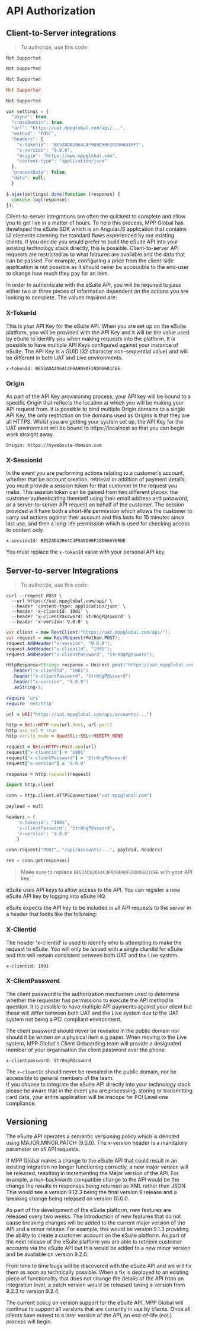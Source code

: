 # API Authorization

## Client-to-Server integrations

> To authorize, use this code:

```shell
Not Supported
```

```csharp
Not Supported
```

```java
Not Supported
```

```ruby
Not Supported
```

```python
Not Supported
```

```javascript
var settings = {
  "async": true,
  "crossDomain": true,
  "url": "https://uat.mppglobal.com/api/...",
  "method": "POST",
  "headers": {
    "x-tokenid": "BE52ADA2064C4F9A9D90F28D066D1RFT",
    "x-version": "9.0.0",
    "origin": "https://www.mppglobal.com",
    "content-type": "application/json"
  },
  "processData": false,
  "data": null;
  }

$.ajax(settings).done(function (response) {
  console.log(response);
});
```

Client-to-server integrations are often the quickest to complete and allow you to get live in a matter of hours. To help this process, MPP Global has developed the eSuite SDK which is an AngularJS application that contains UI elements covering the standard flows experienced by our existing clients. If you decide you would prefer to build the eSuite API into your existing technology stack directly, this is possible. Client-to-server API requests are restricted as to what features are available and the data that can be passed. For example, configuring a price from the client-side application is not possible as it should never be accessible to the end-user to change how much they pay for an item.

In order to authenticate with the eSuite API, you will be required to pass either two or three pieces of information dependent on the actions you are looking to complete. The values required are:

### X-TokenId

This is your API Key for the eSuite API. When you are set up on the eSuite platform, you will be provided with the API Key and it will be the value used by eSuite to identify you when making requests into the platform. It is possible to have multiple API Keys configured against your instance of eSuite. The API Key is a GUID (32 character non-sequential value) and will be different in both UAT and Live environments.

`x-tokenId: BE52ADA2064C4F9A9D90F28D066D1CEE`

### Origin

As part of the API Key provisioning process, your API key will be bound to a specific Origin that reflects the location at which you will be making your API request from. It is possible to bind multiple Origin domains to a single API Key, the only restriction on the domains used as Origins is that they are all HTTPS. Whilst you are getting your system set up, the API Key for the UAT environment will be bound to https://localhost so that you can begin work straight away.

`Origin: https://mywebsite-domain.com`

### X-SessionId

In the event you are performing actions relating to a customer's account, whether that be account creation, retrieval or addition of payment details; you must provide a session token for that customer in the request you make. This session token can be gained from two different places: the customer authenticating themself using their email address and password, or a server-to-server API request on behalf of the customer. The session provided will have both a short-life permission which allows the customer to carry out actions against their account and this lasts for 15 minutes since last use, and then a long-life permission which is used for checking access to content only.

`x-sessionId: BE52ADA2064C4F9A9D90F28D066Y6RDE`


<aside class="warning">
You must replace the <code>x-tokenId</code> value with your personal API key.
</aside>




## Server-to-server Integrations

> To authorize, use this code:

```shell
curl --request POST \
  --url https://uat.mppglobal.com/api/ \
  --header 'content-type: application/json' \
  --header 'x-clientId: 1001' \
  --header 'x-clientPassword: Str0ngP@ssword' \
  --header 'x-version: 9.0.0' \
```

```csharp
var client = new RestClient("https://uat.mppglobal.com/api/");
var request = new RestRequest(Method.POST);
request.AddHeader("x-version", "9.0.0");
request.AddHeader("x-clientId", "1001");
request.AddHeader("x-clientPassword", "Str0ngP@ssword");
```

```java
HttpResponse<String> response = Unirest.post("https://uat.mppglobal.com/api/")
  .header("x-clientId", "1001")
  .header("x-clientPassword", "Str0ngP@ssword")
  .header("x-version", "9.0.0")
  .asString();
```

```ruby
require 'uri'
require 'net/http'

url = URI("https://uat.mppglobal.com/api/accounts/...")

http = Net::HTTP.new(url.host, url.port)
http.use_ssl = true
http.verify_mode = OpenSSL::SSL::VERIFY_NONE

request = Net::HTTP::Post.new(url)
request["x-clientid"] = '1001'
request["x-clientPassword"] = 'Str0ngP@ssword'
request["x-version"] = '9.0.0'

response = http.request(request)
```

```python
import http.client

conn = http.client.HTTPSConnection("uat.mppglobal.com")

payload = null

headers = {
    'x-tokenid': "1001",
    'x-clientPassword': "Str0ngP@ssword",
    'x-version': '9.0.0'
    }

conn.request("POST", "/api/accounts/...", payload, headers)

res = conn.getresponse()
```

> Make sure to replace `BE52ADA2064C4F9A9D90F28D066D1CEE` with your API key.

eSuite uses API keys to allow access to the API. You can register a new eSuite API key by logging into eSuite HQ.

eSuite expects the API key to be included in all API requests to the server in a header that looks like the following:

### X-ClientId

The header 'x-clientid' is used to identify who is attempting to make the request to eSuite. You will only be issued with a single clientId for eSuite and this will remain consistent between both UAT and the Live system.

`x-clientid: 1001`

### X-ClientPassword

The client password is the authorization mechanism used to determine whether the requester has permissions to execute the API method in question. It is possible to have multiple API payments against your client but these will differ between both UAT and the Live system due to the UAT system not being a PCI compliant environment. 

The client password should never be revealed in the public domain nor should it be written on a physical item e.g paper. When moving to the Live system, MPP Global's Client Onboarding team will provide a designated member of your organisation the client password over the phone.

`x-clientpassword: Str0ngP@ssword`

<aside class="warning">
The <code>x-clientId</code> should never be revealed in the public domain, nor be accessible to general members of the team.
</aside>

<aside class="warning">
If you choose to integrate the eSuite API directly into your technology stack please be aware that in the event you are processing, storing or transmitting card data, your entire application will be inscope for PCI Level one compliance.
</aside>

## Versioning
The eSuite API operates a semantic versioning policy which is denoted using MAJOR.MINOR.PATCH (9.0.0). The x-version header is a mandatory parameter on *all* API requests.

If MPP Global makes a change to the eSuite API that could result in an existing intgration no longer functioning correctly, a new major version will be released, resulting in incrementing the Major version of the API. For example, a non-backwards compatible change to the API would be the change the results in responses being returned as XML rather than JSON. This would see a version 9.12.3 being the final version 9 release and a breaking change being released on version 10.0.0.

As part of the development of the eSuite platform, new features are released every two weeks. The introduction of new features that do not cause breaking changes will be added to the current major version of the API and a minor release. For example, this would be version 9.1.3 providing the ability to create a customer account on the eSuite platform. As part of the next release of the eSuite platform you are able to retrieve customer accounts via the eSuite API but this would be added to a new minor version and be available on version 9.2.0.

From time to time bugs will be discovered with the eSuite API and we will fix them as soon as technically possible. When a fix is deployed to an existing piece of functionality that does not change the details of the API from an integration level, a patch version would be released taking a version from 9.2.3 to version 9.2.4.

The current policy on version support for the eSuite API, MPP Global will continue to support all versions that are currently in use by clients. Once all clients have moved to a later version of the API, an end-of-life (eoL) process will begin.
